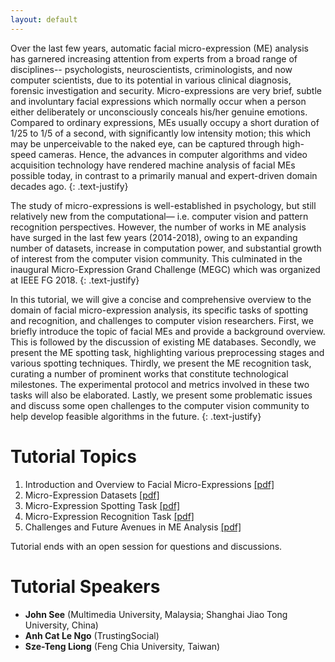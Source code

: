 ```yaml
---
layout: default
---
```


Over the last few years, automatic facial micro-expression (ME) analysis has garnered increasing attention from experts from a broad range of disciplines-- psychologists, neuroscientists, criminologists, and now computer scientists, due to its potential in various clinical diagnosis, forensic investigation and security. Micro-expressions are very brief, subtle and involuntary facial expressions which normally occur when a person either deliberately or unconsciously conceals his/her genuine emotions. Compared to ordinary expressions, MEs usually occupy a short duration of 1/25 to 1/5 of a second, with significantly low intensity motion; this which may be unperceivable to the naked eye, can be captured through high-speed cameras. Hence, the advances in computer algorithms and video acquisition technology have rendered machine analysis of facial MEs possible today, in contrast to a primarily manual and expert-driven domain decades ago.
{: .text-justify} 

The study of micro-expressions is well-established in psychology, but still relatively new from the computational— i.e. computer vision and pattern recognition perspectives. However, the number of works in ME analysis have surged in the last few years (2014-2018), owing to an expanding number of datasets, increase in computation power, and substantial growth of interest from the computer vision community. This culminated in the inaugural Micro-Expression Grand Challenge (MEGC) which was organized at IEEE FG 2018.
{: .text-justify}

In this tutorial, we will give a concise and comprehensive overview to the domain of facial micro-expression analysis, its specific tasks of spotting and recognition, and challenges to computer vision researchers. First, we briefly introduce the topic of facial MEs and provide a background overview. This is followed by the discussion of existing ME databases. Secondly, we present the ME spotting task, highlighting various preprocessing stages and various spotting techniques. Thirdly, we present the ME recognition task, curating a number of prominent works that constitute technological milestones. The experimental protocol and metrics involved in these two tasks will also be elaborated. Lastly, we present some problematic issues and discuss some open challenges to the computer vision community to help develop feasible algorithms in the future.
{: .text-justify} 


# Tutorial Topics

1. Introduction and Overview to Facial Micro-Expressions [[pdf]](./pdf/fmea_part1.pdf)
2. Micro-Expression Datasets [[pdf]](./pdf/fmea_part2.pdf)
3. Micro-Expression Spotting Task [[pdf]](./pdf/fmea_part3.pdf)
4. Micro-Expression Recognition Task [[pdf]](./pdf/fmea_part4.pdf)
5. Challenges and Future Avenues in ME Analysis [[pdf]](./pdf/fmea_part5.pdf)

Tutorial ends with an open session for questions and discussions.


# Tutorial Speakers
* **John See** (Multimedia University, Malaysia; Shanghai Jiao Tong University, China)
* **Anh Cat Le Ngo** (TrustingSocial)
* **Sze-Teng Liong** (Feng Chia University, Taiwan) 


